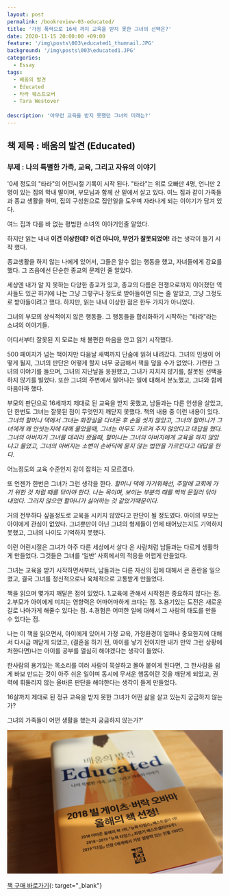 ```yaml
---
layout: post
permalink: /bookreview-03-educated/
title: '가정 폭력으로 16세 까지 교육을 받지 못한 그녀의 선택은?'
date: 2020-11-15 20:00:00 +09:00
feature: '/img\posts\003\educated1_thumnail.JPG'
background: '/img\posts\003\educated1.JPG'
categories:
  - Essay
tags:
  - 배움의 발견
  - Educated
  - 타라 웨스트오버
  - Tara Westover

description: '아무런 교육을 받지 못했던 그녀의 미래는?'
---
```

## 책 제목 : 배움의 발견 (Educated)

### 부제 : 나의 특별한 가족, 교육, 그리고 자유의 이야기

'0세 정도의 "타라"의 어린시절 기록이 시작 된다.
"타라"는 위로 오빠만 4명, 언니만 2명이 있는 집의 막내 딸이며,
부모님과 함께 산 밑에서 살고 있다.
여느 집과 같이 가족들과 종교 생활을 하며, 집의 구성원으로 집안일을 도우며 자라나게 되는 이야기가 담겨 있다.

여느 집과 다를 바 없는 평범한 소녀의 이야기인줄 알았다.

하지만 읽는 내내 <b>이건 이상한데? 이건 아니야, 무언가 잘못되었어!</b> 라는 생각이 들기 시작 했다.

종교생활을 하지 않는 나에게 있어서, 그들은 알수 없는 행동을 했고, 자녀들에게 강요를 했다.
그 즈음에선 단순한 종교의 문제인 줄 알았다.

세상엔 내가 알 지 못하는 다양한 종교가 있고, 종교의 다름은 전쟁으로까지 이어졌던 역사들도 있곤 하기에
나는 그냥 그렇구나 정도로 받아들이면 되는 줄 알았고, 그냥 그정도로 받아들이려고 했다.
하지만, 읽는 내내 이상한 점은 한두 가지가 아니었다.

그녀의 부모의 상식적이지 않은 행동들.
그 행동들을 합리화하기 시작하는 "타라"라는 소녀의 이야기들.

어디서부터 잘못된 지 모르는 채 불편한 마음을 안고 읽기 시작했다.

500 페이지가 넘는 책이지만 다음날 새벽까지 단숨에 읽혀 내려갔다.
그녀의 인생이 어떻게 될지, 그녀의 판단은 어떻게 할지 너무 궁금해서 책을 덮을 수가 없었다.
가련한 그녀의 이야기를 들으며, 그녀의 지난날을 응원했고, 그녀가 지치지 않기를, 잘못된 선택을 하지 않기를 빌었다.
또한 그녀의 주변에서 일어나는 일에 대해서 분노했고, 그녀와 함께 마음아파 했다.

부모의 판단으로 16세까지 제대로 된 교육을 받지 못했고, 남들과는 다른 인생을 살았고, 단 한번도 그녀는 잘못된 점이 무엇인지 깨닫지 못했다. 책의 내용 중 이런 내용이 있다.
<i>그녀의 할머니 댁에서 그녀는 화장실을 다녀온 후 손을 씻지 않았고, 그녀의 할머니가 그녀에게 왜 안씻는지에 대해 물었을때, 그녀는 아무도 가르켜 주지 않았다고 대답을 했다.
그녀의 아버지가 그녀를 데리러 왔을때, 할머니는 그녀의 아버지에게 교육을 하지 않았냐고 물었고, 그녀의 아버지는 소변이 손바닥에 묻지 않는 법만을 가르킨다고 대답을 한다.</i>

어느정도의 교육 수준인지 감이 잡히는 지 모르겠다.

또 언젠가 한번은 그녀가 그런 생각을 한다.
<i>할머니 댁에 가기위해선, 주말에 교회에 가기 위한 것 처럼 때를 닦아야 한다. 나는 목이며, 보이는 부분의 때를 벅벅 문질러 닦아 내었다.
그러지 않으면 할머니가 싫어하는 것 같았기때문이다.</i>

거의 전무하다 싶을정도로 교육을 시키지 않았다고 판단이 될 정도였다.
아이의 부모는 아이에게 관심이 없었다.
그녀뿐만이 아닌 그녀의 형제들이 언제 태어났는지도 기억하지 못했고, 그녀의 나이도 기억하지 못했다.

이런 어린시절은 그녀가 아주 다른 세상에서 살다 온 사람처럼 남들과는 다르게 생활하게 만들었다.
그것들은 그녀를 ‘일반’ 사회에서의 적응을 어렵게 만들었다.

그녀는 교육을 받기 시작하면서부터, 남들과는 다른 자신의 집에 대해서 큰 혼란을 일으켰고, 결국 그녀를 정신적으로나 육체적으로 고통받게 만들었다.

책을 읽으며 몇가지 깨달은 점이 있었다.
1.교육에 관해서 시작점은 중요하지 않다는 점.
2.부모가 아이에게 미치는 영향력은 어마어마하게 크다는 점.
3.용기있는 도전은 새로운 길로 나아가게 해줄수 있다는 점.
4.경험은 어떠한 일에 대해서 그 사람의 태도를 만들 수 있다는 점.

나는 이 책을 읽으면서, 아이에게 있어서 가정 교육, 가정환경이 얼마나 중요한지에 대해서 다시금 깨닫게 되었고,
(결혼을 하기 전, 아이를 낳기 전이지만 내가 만약 그런 상황에 처한다면)나는 아이를 공부를 열심히 해야겠다는 생각이 들었다.

한사람의 용기있는 목소리를 여러 사람이 묵살하고 몰아 붙이게 된다면,
그 한사람을 쉽게 바보 만드는 것이 아주 쉬운 일이며 동시에 무서운 행동이란 것을 깨닫게 되었고, 권력에 휘둘리지 않는 올바른 판단을 해야한다는 생각이 들게 만들었다.

16살까지 제대로 된 정규 교육을 받지 못한 그녀가 어떤 삶을 살고 있는지 궁금하지 않는가?

그녀의 가족들이 어떤 생활을 했는지 궁금하지 않는가?'




![배움의 발견](/img\posts\003\educated2.JPG)

[책 구매 바로가기](https://book.naver.com/bookdb/book_detail.nhn?bid=15975184){: target="_blank"}
